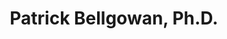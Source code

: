 ---
title: "Patrick Bellgowan, Ph.D."
presenter_id: patrick_bellgowan
position: Postdoctoral Fellow
start_date: 2000
end_date: 2002
email: 
phone: 
photo: assets/images/portrait_15.jpg
status: former
layout: member 
---